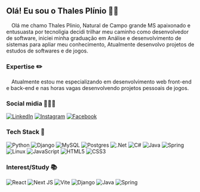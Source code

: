 ## Olá! Eu sou o Thales Plínio 🧔🏻

&emsp;Olá me chamo Thales Plinio, Natural de Campo grande MS apaixonado e entusuasta por tecnoligia decidi trilhar meu caminho como desenvolvedor de software, iniciei minha graduação em Análise e desenvolvimento de sistemas para apliar meu conhecimento, Atualmente desenvolvo projetos de estudos de softwares e de jogos.


### Expertise ✏️

&emsp;Atualmente estou me especializando em desenvolvimento web front-end e back-end e nas horas vagas desenvolvendo projetos pessoais de jogos.

### Social midia 👨🏻‍💻

[![LinkedIn](https://img.shields.io/badge/linkedin-%230077B5.svg?style=for-the-badge&logo=linkedin&logoColor=white)](https://www.linkedin.com/in/thales-plinio/)
[![Instagram](https://img.shields.io/badge/Instagram-E4405F?style=for-the-badge&logo=instagram&logoColor=white)](https://www.instagram.com/thalesplinio/)
[![Facebook](https://img.shields.io/badge/Facebook-1877F2?style=for-the-badge&logo=facebook&logoColor=white)](https://www.facebook.com/thales.plinio/)

### Tech Stack 🚀

![Python](https://img.shields.io/badge/python-3670A0?style=for-the-badge&logo=python&logoColor=ffdd54)
![Django](https://img.shields.io/badge/django-%23092E20.svg?style=for-the-badge&logo=django&logoColor=white)
![MySQL](https://img.shields.io/badge/mysql-4479A1.svg?style=for-the-badge&logo=mysql&logoColor=white)
![Postgres](https://img.shields.io/badge/postgres-%23316192.svg?style=for-the-badge&logo=postgresql&logoColor=white)
![.Net](https://img.shields.io/badge/.NET-5C2D91?style=for-the-badge&logo=.net&logoColor=white)
![C#](https://img.shields.io/badge/c%23-%23239120.svg?style=for-the-badge&logo=csharp&logoColor=white)
![Java](https://img.shields.io/badge/java-%23ED8B00.svg?style=for-the-badge&logo=openjdk&logoColor=white)
![Spring](https://img.shields.io/badge/spring-%236DB33F.svg?style=for-the-badge&logo=spring&logoColor=white)
![Linux](https://img.shields.io/badge/Linux-FCC624?style=for-the-badge&logo=linux&logoColor=black)
![JavaScript](https://img.shields.io/badge/javascript-%23323330.svg?style=for-the-badge&logo=javascript&logoColor=%23F7DF1E)
![HTML5](https://img.shields.io/badge/html5-%23E34F26.svg?style=for-the-badge&logo=html5&logoColor=white)
![CSS3](https://img.shields.io/badge/css3-%231572B6.svg?style=for-the-badge&logo=css3&logoColor=white)

### Interest/Study 📚

![React](https://img.shields.io/badge/react-%2320232a.svg?style=for-the-badge&logo=react&logoColor=%2361DAFB)
![Next JS](https://img.shields.io/badge/Next-black?style=for-the-badge&logo=next.js&logoColor=white)
![Vite](https://img.shields.io/badge/vite-%23646CFF.svg?style=for-the-badge&logo=vite&logoColor=white)
![Django](https://img.shields.io/badge/django-%23092E20.svg?style=for-the-badge&logo=django&logoColor=white)
![Java](https://img.shields.io/badge/java-%23ED8B00.svg?style=for-the-badge&logo=openjdk&logoColor=white)
![Spring](https://img.shields.io/badge/spring-%236DB33F.svg?style=for-the-badge&logo=spring&logoColor=white)


<!-- ![Thales GitHub stats](https://github-readme-stats.vercel.app/api?username=thalesplinio&show_icons=true&theme=transparent) -->
<!-- [![Top Langs](https://github-readme-stats.vercel.app/api/top-langs/?username=thalesplinio)](https://github.com/thalesplinio/github-readme-stats) -->

